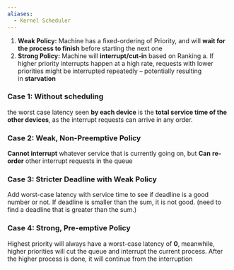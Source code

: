 ```yaml
---
aliases:
  - Kernel Scheduler
---
```


1. **Weak Policy:** Machine has a fixed-ordering of Priority, and will **wait for the process to finish** before starting the next one
2. **Strong Policy:** Machine will **interrupt/cut-in** based on Ranking
	a. If higher priority interrupts happen at a high rate, requests with lower priorities might be interrupted repeatedly – potentially resulting in **starvation** 

### Case 1: Without scheduling
the worst case latency seen **by each device** is the **total service time of the other devices**, as the interrupt requests can arrive in any order.

### Case 2: Weak, Non-Preemptive Policy
**Cannot interrupt** whatever service that is currently going on, but **Can** **re-order** other interrupt requests in the queue

### Case 3: Stricter Deadline with Weak Policy
Add worst-case latency with service time to see if deadline is a good number or not. If deadline is smaller than the sum, it is not good. (need to find a deadline that is greater than the sum.)

### Case 4: Strong, Pre-emptive Policy
Highest priority will always have a worst-case latency of **0**, meanwhile, higher priorities will cut the queue and interrupt the current process. After the higher process is done, it will continue from the interruption

